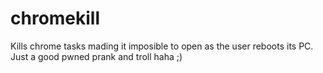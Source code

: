 # chromekill
Kills chrome tasks mading it imposible to open as the user reboots its PC.  Just a good pwned prank and troll haha ;)
